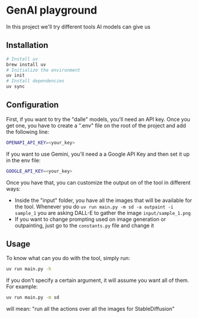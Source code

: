 # GenAI playground

In this project we'll try different tools AI models can give us

## Installation

```bash
# Install uv
brew install uv
# Initialize the environment
uv init
# Install dependencies
uv sync
```

## Configuration

First, if you want to try the "dalle" models, you'll need an API key. Once you get one, you have to create a ".env" file on the root of the project and add the following line:

```bash
OPENAPI_API_KEY=<your_key>
```

If you want to use Gemini, you'll need a a Google API Key and then set it up in the env file:

```bash
GOOGLE_API_KEY=<your_key>
```

Once you have that, you can customize the output on of the tool in different ways:

- Inside the "input" folder, you have all the images that will be available for the tool. Whenever you do `uv run main.py -m sd -a outpaint -i sample_1` you are asking DALL-E to gather the image `input/sample_1.png`
- If you want to change prompting used on image generation or outpainting, just go to the `constants.py` file and change it

## Usage

To know what can you do with the tool, simply run:

```bash
uv run main.py -h
```

If you don't specify a certain argument, it will assume you want all of them. For example:

```bash
uv run main.py -m sd
```

will mean: "run all the actions over all the images for StableDiffusion"
